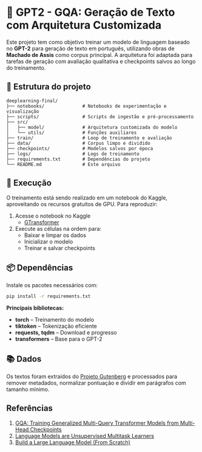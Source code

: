 # 🧠 GPT2 - GQA: Geração de Texto com Arquitetura Customizada
Este projeto tem como objetivo treinar um modelo de linguagem baseado no **GPT-2** para geração de texto em português, utilizando obras de **Machado de Assis** como corpus principal. A arquitetura foi adaptada para tarefas de geração com avaliação qualitativa e checkpoints salvos ao longo do treinamento.

## 📁 Estrutura do projeto

```
deeplearning-final/
├── notebooks/              # Notebooks de experimentação e visualização
├── scripts/                # Scripts de ingestão e pré-processamento
├── src/
│   ├── model/              # Arquitetura customizada do modelo
│   └── utils/              # Funções auxiliares
├── train/                  # Loop de treinamento e avaliação
├── data/                   # Corpus limpo e dividido
├── checkpoints/            # Modelos salvos por época
├── logs/                   # Logs de treinamento
├── requirements.txt        # Dependências do projeto
└── README.md               # Este arquivo
```

## 🚀 Execução

O treinamento está sendo realizado em um notebook do Kaggle, aproveitando os recursos gratuitos de GPU. Para reproduzir:

1. Acesse o notebook no Kaggle
   - [GTransformer](https://www.kaggle.com/code/levidelimapjunior/treinamento-transformer)
2. Execute as células na ordem para:
   - Baixar e limpar os dados
   - Inicializar o modelo
   - Treinar e salvar checkpoints

## 📦 Dependências
Instale os pacotes necessários com:

```bash
pip install -r requirements.txt
```
**Principais bibliotecas:**
- **torch** – Treinamento do modelo
- **tiktoken** – Tokenização eficiente
- **requests, tqdm** – Download e progresso
- **transformers** – Base para o GPT-2

## 📚 Dados
Os textos foram extraídos do [Projeto Gutenberg](https://www.gutenberg.org/) e processados para remover metadados, normalizar pontuação e dividir em parágrafos com tamanho mínimo.

## Referências
1. [GQA: Training Generalized Multi-Query Transformer Models from Multi-Head Checkpoints](https://arxiv.org/abs/2305.13245)
2. [Language Models are Unsupervised Multitask Learners](https://cdn.openai.com/better-language-models/language_models_are_unsupervised_multitask_learners.pdf)
3. [Build a Large Language Model (From Scratch)](https://github.com/rasbt/LLMs-from-scratch)
